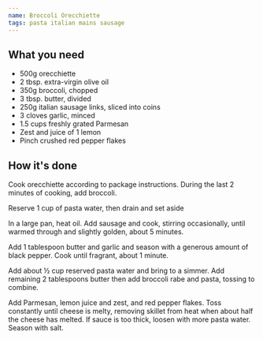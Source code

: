 ```yaml
---
name: Broccoli Orecchiette
tags: pasta italian mains sausage
---
```


## What you need

* 500g orecchiette
* 2 tbsp. extra-virgin olive oil
* 350g broccoli, chopped
* 3 tbsp. butter, divided
* 250g italian sausage links, sliced into coins
* 3 cloves garlic, minced
* 1.5 cups freshly grated Parmesan
* Zest and juice of 1 lemon
* Pinch crushed red pepper flakes

<!-- break -->

## How it's done

Cook orecchiette according to package instructions. During the last 2 minutes of cooking, add broccoli.

Reserve 1 cup of pasta water, then drain and set aside

In a large pan, heat oil. Add sausage and cook, stirring occasionally, until warmed through and slightly golden, about 5 minutes.

Add 1 tablespoon butter and garlic and season with a generous amount of black pepper. Cook until fragrant, about 1 minute.

Add about ½ cup reserved pasta water and bring to a simmer. Add remaining 2 tablespoons butter then add broccoli rabe and pasta, tossing to combine.

Add Parmesan, lemon juice and zest, and red pepper flakes. Toss constantly until cheese is melty, removing skillet from heat when about half the cheese has melted. If sauce is too thick, loosen with more pasta water. Season with salt.
